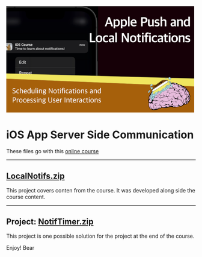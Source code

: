 <img src="https://github.com/bearc0025/onlineCourses/blob/main/Notifs/icon.png?raw=true" alt="iOS Push and Local Notifications" style="width:500px;"/>

# iOS App Server Side Communication

These files go with this [online course]()

<hr/>

## [LocalNotifs.zip](https://github.com/bearc0025/onlineCourses/raw/main/Notifs/LocalNotifs.zip)

This project covers conten from the course. It was developed along side the course content.

<hr/>

## Project: [NotifTimer.zip](https://github.com/bearc0025/onlineCourses/raw/main/Notifs/NotifTimer.zip)

This project is one possible solution for the project at the end of the course. 

Enjoy!
Bear

